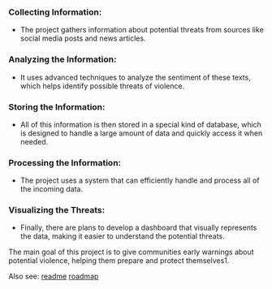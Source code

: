 ### Collecting Information: 
- The project gathers information about potential threats from sources like social media posts and news articles.

### Analyzing the Information: 
- It uses advanced techniques to analyze the sentiment of these texts, which helps identify possible threats of violence.

### Storing the Information: 
- All of this information is then stored in a special kind of database, which is designed to handle a large amount of data and quickly access it when needed.

### Processing the Information: 
- The project uses a system that can efficiently handle and process all of the incoming data.

### Visualizing the Threats: 
- Finally, there are plans to develop a dashboard that visually represents the data, making it easier to understand the potential threats.

The main goal of this project is to give communities early warnings about potential violence, helping them prepare and protect themselves​1​.


Also see:
[readme](readme.md)
[roadmap](roadmap.md)
